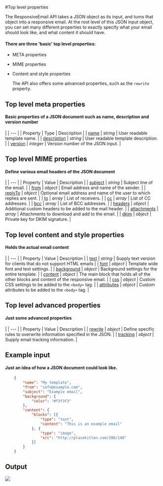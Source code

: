 #Top level properties

The ResponsiveEmail API takes a JSON object as its input, and turns that
object into a responsive email. At the root level of this JSON input object,
you can set many different properties to exactly specify what your
email should look like, and what content it should have.

#### There are three 'basic' top level properties:

* META properties
* MIME properties
* Content and style properties

    The API also offers some advanced properties, such as the `rewrite` property.

## Top level meta properties

#### Basic properties of a JSON document such as name, description and version number

 |
| --- |
| Property | Type | Description |
| [name](/support/json/property-name) | _string_ | User readable template name. |
| [description](/support/json/property-description) | _string_ | User readable template description. |
| [version](/support/json/property-version) | _integer_ | Version number of the JSON input. |

## Top level MIME properties

#### Define various email headers of the JSON document

 |
| --- |
| Property | Value | Description |
| [subject](/support/json/property-subject) | _string_ | Subject line of the email. |
| [from](/support/json/property-from) | _object_ | Email address and name of the sender. |
| [replyTo](/support/json/property-reply-to) | _object_ | Optional email address and name of the user to which replies are sent. |
| [to](/support/json/property-to) | _array_ | List of receivers. |
| [cc](/support/json/property-cc) | _array_ | List of CC addresses. |
| [bcc](/support/json/property-bcc) | _array_ | List of BCC addresses. |
| [headers](/support/json/property-headers) | _object_ | Additional custom headers to be added to the mail header. |
| [attachments](/support/json/property-attachments) | _array_ | Attachments to download and add to the email. |
| [dkim](/support/json/property-dkim) | _object_ | Private key for DKIM signature. |

## Top level content and style properties

#### Holds the actual email content

 |
| --- |
| Property | Value | Description |
| [text](/support/json/property-text) | _string_ | Supply text version for clients that do not support HTML emails |
| [font](/support/json/property-font) | _object_ | Template wide font and text settings. |
| [background](/support/json/property-background) | _object_ | Background settings for the entire template. |
| [content](/support/json/property-content) | _object_ | The main block that holds all of the other blocks and content of the responsive email. |
| [css](/support/json/property-css) | _object_ | Custom CSS settings to be added to the `<body>` tag. |
| [attributes](/support/json/property-attributes) | _object_ | Custom attributes to be added to the `<body>` tag. |

## Top level advanced properties

#### Just some advanced properties

 |
| --- |
| Property | Value | Description |
| [rewrite](/support/json/property-rewrite) | _object_ | Define specific rules to overwrite information specified in the JSON. |
| [tracking](/support/json/property-tracking) | _object_ | Supply email tracking information. |


## Example input

#### Just an idea of how a JSON document could look like.


````json
    {
        "name": "My template",
        "from": "info@example.com",
        "subject": "Example email",
        "background": {
            "color": "#f3f3f3"
        },
        "content": {
            "blocks": [{
                "type": "text",
                "content": "This is an example email"
            }, {
                "type": "image",
                "src": "http://placekitten.com/200/140"
            }]
        }
    }
````


## Output


![](copernica-docs:ResponsiveEmail/json/example-output.png)
